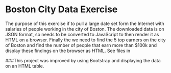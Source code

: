 # Boston City Data Exercise
The purpose of this exercise if to pull a large date set form the Internet with salaries of people working in the city of Boston. The downloaded data is on JSON format, so needs to be converted to JavaScript to then render it as HTML on a browser. Finally the we need to find the 5 top earners on the city of Boston and find the number of people that earn more than $100k and display these findings on the browser as HTML. See files in 

###This project was improved by using Bootstrap and displaying the data on an HTML table. 